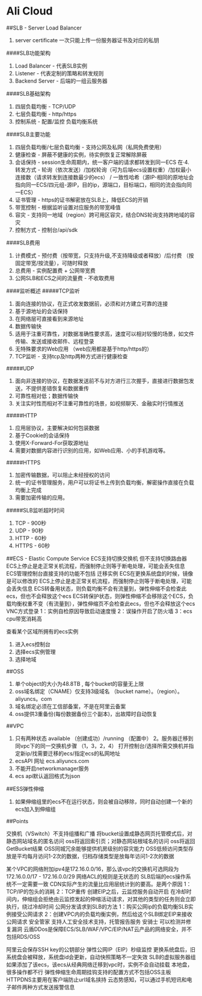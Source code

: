 # Ali Cloud

##SLB - Server Load Balancer 

1. server certificate 一次只能上传一份服务器证书及对应的私钥

####SLB功能架构
1. Load Balancer - 代表SLB实例
2. Listener - 代表定制的策略和转发规则
3. Backend Server - 后端的一组云服务器

####SLB基础架构
1. 四层负载均衡 - TCP/UDP
2. 七层负载均衡 - http/https
3. 控制系统 - 配置/监控 负载均衡系统

####SLB主要功能
1. 四层负载均衡/七层负载均衡 - 支持公网及私网（私网免费使用）
2. 健康检查 - 屏蔽不健康的实例，待实例恢复正常解除屏蔽
3. 会话保持 - session生命周期内，统一客户端的请求都转发到同一ECS
在·4. 转发方式 - 轮询（依次发送）/加权轮询（可为后端ecs设置权重）/加权最小连接数（请求转发到连接数最少的ecs） / 一致性哈希（源IP-相同的原地址会指向同一ECS/四元组-源IP，目的ip，源端口，目标端口，相同的流会指向同一ECS）
5. 证书管理 - https的证书解密放在SLB上，降低ECS的开销
6. 带宽控制 - 根据监听设置对应服务的带宽峰值
7. 容灾 - 支持同一地域（region）跨可用区容灾，结合DNS轮询支持跨地域的容灾
8. 控制方式 - 控制台/api/sdk

####SLB费用
1. 计费模式 - 预付费（按带宽，只支持升级,不支持降级或者释放）/后付费 （按固定带宽/按流量），可随时释放
2. 总费用 - 实例配置费 + 公网带宽费
3. 公网SLB和ECS之间的流量费 - 不收取费用

####监听概述
#####TCP监听
1. 面向连接的协议，在正式收发数据前，必须和对方建立可靠的连接
2. 基于源地址的会话保持
3. 在网络层可直接看到来源地址
4. 数据传输快
5. 适用于注重可靠性，对数据准确性要求高，速度可以相对较慢的场景，如文件传输、发送或接收邮件、远程登录
6. 无特殊要求的Web应用 （web应用都是基于http/https的）
7. TCP监听 - 支持tcp及http两种方式进行健康检查

#####UDP
1. 面向非连接的协议，在数据发送前不与对方进行三次握手，直接进行数据包发送，不提供差错恢复和数据重传 
2. 可靠性相对低；数据传输快
3. 关注实时性而相对不注重可靠性的场景，如视频聊天、金融实时行情推送

#####HTTP
1. 应用层协议，主要解决如何包装数据
2. 基于Cookie的会话保持
3. 使用X-Forward-For获取源地址
4. 需要对数据内容进行识别的应用，如Web应用、小的手机游戏等。

#####HTTPS
1. 加密传输数据，可以阻止未经授权的访问
2. 统一的证书管理服务，用户可以将证书上传到负载均衡，解密操作直接在负载均衡上完成
3. 需要加密传输的应用。

#####SLB监听超时时间
1. TCP - 900秒
2. UDP - 90秒
3. HTTP - 60秒
4. HTTPS - 60秒


##ECS - Elastic Compute Service 
ECS支持切换交换机 但不支持切换路由器
ECS上停止是走正常关机流程，而强制停止则等于断电处理，可能会丢失信息
ECS管理控制台直接支持的功能不包括 迁移实例
ECS在更换系统盘的时候，镜像是可以修改的
ECS上停止是走正常关机流程，而强制停止则等于断电处理，可能会丢失信息
ECS转备用状态，则负载均衡不会有流量到，弹性伸缩不会检查此ecs，但也不会释放这个ecs
ECS转保护状态，则弹性伸缩不会移除这个ECS，负载均衡权重不变（有流量到），弹性伸缩页不会检查此ecs，但也不会释放这个ecs
VNC方式登录 1：实例自检原因导致启动速度慢 2：误操作开启了防火墙 3：ecs cpu带宽消耗高

查看某个区域所拥有的ecs实例
1. 进入ecs控制台
2. 选择ecs实例管理
3. 选择地域


##OSS

1. 单个object的大小为48.8TB , 每个bucket的容量无上限
2. oss域名绑定（CNAME）仅支持3级域名 （bucket name）。（region）。aliyuncs。com
3. 域名绑定必须在工信部备案，不是在阿里云备案
4. oss提供3重备份(每份数据备份三个副本)，出故障时自动恢复


##VPC
1. 只有两种状态 available （创建成功）/running （配置中）
2。服务器迁移到同vpc下的同一交换机步骤 （1，3，2，4）  打开控制台/选择所需交换机并指定新ip/找需要迁移的ecs/指定ecs的私网地址
3. ecsAPI 网址 ecs.aliyuncs.com
4. 不能开启networkmanager服务
5. ecs api默认返回格式为json

##ESS弹性伸缩
1. 如果伸缩组里的ecs不在运行状态，则会被自动移除，同时自动创建一个新的ecs加入到伸缩组



##Points

交换机（VSwitch）不支持组播和广播
将bucket设置成静态网页托管模式后，对静态网站域名的匿名访问 oss将返回索引页；对静态网站根域名的访问 oss将返回GetBucket结果
OSS同城冗余能够提供机房级别的容灾能力
OSS低频访问类型存放是平均每月访问1-2次的数据，归档存储类型是放每年访问1-2次的数据

某个VPC的网络附加ipv4是172.16.0.0/16，那么该vpc的交换机可选网段为172.16.0.0/17 - 172.16.0.0/29
网络ACL的规则是无状态的
SLB后端的ecs操作系统不一定需要一致
CDN实际产生的流量比应用层统计到的要高。是两个原因 1： TCP/IP的包头的消耗 2：TCP重传
创建EIP之后，云监控服务自动开启
在冷却时间内，伸缩组会拒绝由云监控发起的伸缩活动请求，对其他的类型的任务则会立即执行，绕过冷却时间
公网分发请求到SLB的方法 1：购买公网ip的负载均衡SLB实例接受公网请求 2：创建VPC内的负载均衡实例，然后给这个SLB绑定EIP来接收公网请求
安全管家 支持人工安全技术支持，托管报告服务
安骑士 可以检测并修复漏洞
云盾DDos是保障ECS/SLB/WAF/VPC/EIP/NAT云产品的网络安全，并不包括RDS/OSS

阿里云会保存SSH key的公钥部分
弹性公网IP（EIP）秒级监控
更换系统盘后，旧系统盘会被释放，系统盘id会更新，自动快照策略不一定失效
SLB的虚拟服务器组如果添加了该ecs，该ecs从经典网络迁移到vpc时，实例不会自动挂载
本地盘，很多操作都不行
弹性伸缩生命周期挂钩支持的配置方式不包括OSS主板 
HTTPDNS主要用在客户端防止url域名挟持
云态势感知，可以通过手机短讯和电子邮件两种方式发送报警信息


